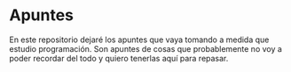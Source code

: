 # Apuntes
En este repositorio dejaré los apuntes que vaya tomando a medida que estudio programación.
Son apuntes de cosas que probablemente no voy a poder recordar del todo y quiero tenerlas aquí para repasar.
